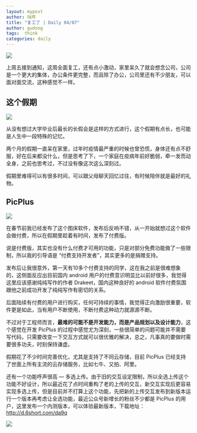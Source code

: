 ```yaml
---
layout: mypost
author: 咕咚
title: "复工了 | Daily 04/07"
author: gudong
tags:  think
categories: daily
---
```


![](https://gitee.com/maoruibin/assert/raw/master/pic/2020/3dc0508-6f3bacda-97-1715513dba8.jpg)

上周五接到通知，这周全面复工，还有点小激动，家里呆久了就会想念公司，公司是一个更大的集体，办公条件更完整，而且除了办公，公司里还有不少朋友，可以面对面交流，这种感觉不一样。

## 这个假期
![](https://gitee.com/maoruibin/assert/raw/master/pic/2020/IMG_20200407_224407.jpg)

从没有想过大学毕业后最长的长假会是这样的方式进行，这个假期有点长，也可能是人生中一段特殊的记忆。

两个月的假期一直呆在家里，过年时疫情最严重的时候也曾恐慌，身体还有点不舒服，好在后来都没什么，但是思考了下，一个家庭在疫病年前好脆弱，牵一发而动全身，之前也思考过，不过没有像这次这么深刻过。

假期里难得可以有很多时间，可以跟父母聊天回忆过往，有时候陪伴就是最好的礼物。


##  PicPlus
![](https://gitee.com/maoruibin/assert/raw/master/pic/2020/e5d95a4-816ce9da-115-0.png)

在春节前我已经发布了这个图床软件，发布后反响不错，从一开始就想过这个软件会做付费，所以在假期里趁着有时间，发布了付费版。

说是付费版，其实也没有什么付费才可用的功能，只是对部分免费功能做了一些限制，所以我的引导语是 “付费支持开发者”，其实更多的是捐赠支持。

发布后让我很意外，第一天有10多个付费支持的同学，这在我之前是很难想象的，这侧面反应出目前国内 android 用户的付费意识明显比以前好很多，我觉得这里应该感谢纯纯写作的作者 Drakeet，国内这种良好的 android 软件付费氛围跟他之前成功开发了纯纯写作有密切的关系。

后面陆续有付费的用户进行购买，任何可持续的事情，我觉得正向激励很重要，软件更是如此，当有用户不断使用，不断付费这种动力就源源不断。

不过对于工程师而言，**最难的可能不是开发能力，而是产品规划以及设计能力**，这个感觉在开发  PicPlus 的过程中感觉尤为深刻，一些很简单的问题可能并不需要写代码，只需要改变一下交互方式就可以很优雅的解决，总之，凡事真的要做时需要很多功夫，时刻保持谦虚。

假期花了不少时间完善优化，尤其是支持了不同云存储，目前 PicPlus 已经支持了世面上所有主流的云存储服务，比如七牛、又拍、阿里。

还有一个功能呼声很高 — 多选上传。由于旧的交互设定限制，所以全选上传这个功能不好设计，所以最近花了点时间重构了老的上传的交互，新交互实现后更容易实现多选上传，但是目前并不打算上这个功能，先把新的上传交互发布到新版本运行一个版本再考虑让全选功能，最近公众号新增长的粉丝不少都是  PicPlus 的用户，这里发布一个内测版本，可以体验最新版本，下载地址：http://d.6short.com/da9q

![](https://gitee.com/maoruibin/assert/raw/master/pic/2020/Screenshot_20200407-222926.jpg)
